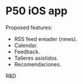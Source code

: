 P50 iOS app
===========

Proposed features:
* RSS feed ereader (news).
* Calendar.
* Feedback.
* Talleres asistidos.
* Recomendaciones.


R&D